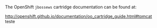 The OpenShift `jbossews` cartridge documentation can be found at:

http://openshift.github.io/documentation/oo_cartridge_guide.html#tomcat teste
